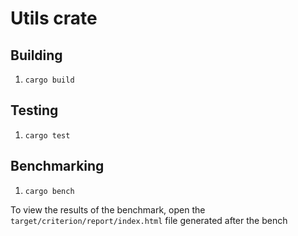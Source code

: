 # Utils crate

## Building

1. `cargo build`

## Testing

1. `cargo test`

## Benchmarking

1. `cargo bench`

To view the results of the benchmark, open the `target/criterion/report/index.html` file generated after the bench